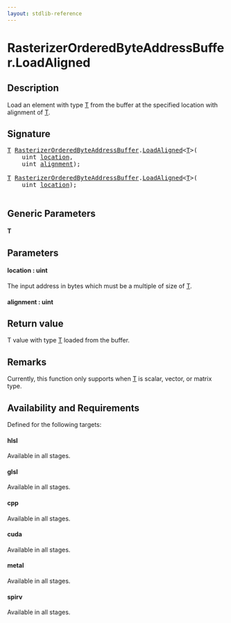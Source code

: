 ```yaml
---
layout: stdlib-reference
---
```


# RasterizerOrderedByteAddressBuffer\.LoadAligned

## Description

Load an element with type <span class='code'><a href="loadaligned-04.html#typeparam-T" class="code_type">T</a></span> from the buffer at the specified location with alignment of <span class='code'><a href="loadaligned-04.html#typeparam-T" class="code_type">T</a></span>.



## Signature 

<pre>
<a href="loadaligned-04.html#typeparam-T" class="code_type">T</a> <a href="index.html" class="code_type">RasterizerOrderedByteAddressBuffer</a>.<a href="loadaligned-04.html">LoadAligned</a>&lt;<a href="loadaligned-04.html#typeparam-T" class="code_type">T</a>&gt;(
    <span class="code_keyword">uint</span> <a href="loadaligned-04.html#decl-location" class="code_param">location</a>,
    <span class="code_keyword">uint</span> <a href="loadaligned-04.html#decl-alignment" class="code_param">alignment</a>);

<a href="loadaligned-04.html#typeparam-T" class="code_type">T</a> <a href="index.html" class="code_type">RasterizerOrderedByteAddressBuffer</a>.<a href="loadaligned-04.html">LoadAligned</a>&lt;<a href="loadaligned-04.html#typeparam-T" class="code_type">T</a>&gt;(
    <span class="code_keyword">uint</span> <a href="loadaligned-04.html#decl-location" class="code_param">location</a>);

</pre>

## Generic Parameters

####  <a id="typeparam-T"></a>T

## Parameters

####  <a id="decl-location"></a>location  : uint
The input address in bytes which must be a multiple of size of <span class='code'><a href="loadaligned-04.html#typeparam-T" class="code_type">T</a></span>.

####  <a id="decl-alignment"></a>alignment  : uint

## Return value
T value with type <span class='code'><a href="loadaligned-04.html#typeparam-T" class="code_type">T</a></span> loaded from the buffer.

## Remarks

Currently, this function only supports when <span class='code'><a href="loadaligned-04.html#typeparam-T" class="code_type">T</a></span> is scalar, vector, or matrix type.


## Availability and Requirements

Defined for the following targets:

#### hlsl
Available in all stages.

#### glsl
Available in all stages.

#### cpp
Available in all stages.

#### cuda
Available in all stages.

#### metal
Available in all stages.

#### spirv
Available in all stages.



